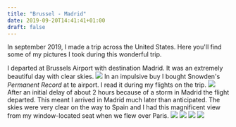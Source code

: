 ```yaml
---
title: "Brussel - Madrid"
date: 2019-09-20T14:41:41+01:00
draft: false
---
```

In september 2019, I made a trip across the United States. Here you'll find some of my pictures I took during this
wonderful trip.

I departed at Brussels Airport with destination Madrid. It was an extremely beautiful day with clear skies.
![](https://homepage-kwintendebacker.s3.eu-central-1.amazonaws.com/usa/Brussel_Madrid/20190920_175613.jpg)
In an impulsive buy I bought Snowden's *Permanent Record* at te airport. I read it during my flights on the trip.
![](https://homepage-kwintendebacker.s3.eu-central-1.amazonaws.com/usa/Brussel_Madrid/20190920_203346.jpg)
After an initial delay of about 2 hours because of a storm in Madrid the flight departed. This meant 
I arrived in Madrid much later than anticipated.
The skies were very clear on the way to Spain and I had this magnificent view from my window-located seat when we flew over Paris.
![](https://homepage-kwintendebacker.s3.eu-central-1.amazonaws.com/usa/Brussel_Madrid/20190920_233432.jpg)
![](https://homepage-kwintendebacker.s3.eu-central-1.amazonaws.com/usa/Brussel_Madrid/20190920_233437.jpg)
![](https://homepage-kwintendebacker.s3.eu-central-1.amazonaws.com/usa/Brussel_Madrid/20190921_115057.jpg)
![](https://homepage-kwintendebacker.s3.eu-central-1.amazonaws.com/usa/Brussel_Madrid/20190921_153430.jpg)